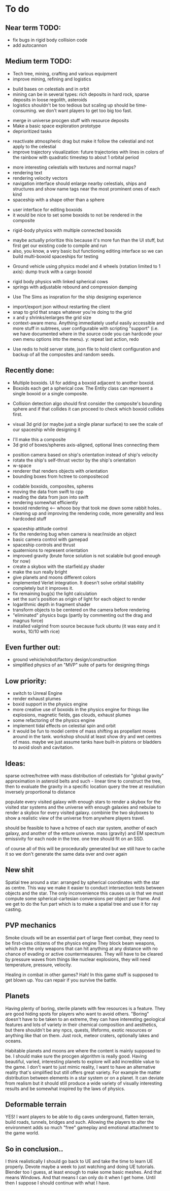 # To do
## Near term TODO:

* fix bugs in rigid body collision code
* add autocannon

## Medium term TODO:

* Tech tree, mining, crafting and various equipment
* improve mining, refining and logistics
 - build bases on celestials and in orbit
 - mining can be in several types: rich deposits in hard rock, sparse deposits in loose regolith, asteroids
 - logistics shouldn't be too tedious but scaling up should be time-consuming. we don't want players to get too big too fast.
* merge in universe procgen stuff with resource deposits
* Make a basic space exploration prototype
* deprioritized tasks
 - reactivate atmospheric drag but make it follow the celestial and not apply to the celestial
 - improve trajectory visualization: future trajectories with lines in colors of the rainbow with quadratic timestep to about 1 orbital period
* more interesting celestials with textures and normal maps?
* rendering text
* rendering velocity vectors
* navigation interface should enlarge nearby celestials, ships and structures and show name tags near the most prominent ones of each kind
* spaceship with a shape other than a sphere
 - user interface for editing boxoids
 - it would be nice to set some boxoids to not be rendered in the composite
* rigid-body physics with multiple connected boxoids
 - maybe actually prioritize this because it's more fun than the UI stuff, but first get our existing code to compile and run
 - also, you know, a very basic but functioning editing interface so we can build multi-boxoid spaceships for testing
* Ground vehicle using physics model and 4 wheels (rotation limited to 1 axis): dump truck with a cargo boxoid
 - rigid body physics with linked spherical cows
 - springs with adjustable rebound and compression damping
* Use The Sims as inspration for the ship designing experience
 - import/export json without restarting the client
 - snap to grid that snaps whatever you're doing to the grid
 - x and y shrinks/enlarges the grid size
 - context-aware menu. Anything immediately useful easily accessible and more stuff in subtrees, user configurable with scripting "support" (i.e. we have documented where in the source code you can hardcode your own menu options into the menu).
y: repeat last action, redo
* Use redis to hold server state, json file to hold client configuration and backup of all the composites and random seeds.



## Recently done:

* Multiple boxoids. UI for adding a boxoid adjacent to another boxoid.
* Boxoids each get a spherical cow. The Entity class can represent a single boxoid or a single composite.
- Collision detection algo should first consider the composite's bounding sphere and if that collides
  it can proceed to check which boxoid collides first.
* visual 3d grid (or maybe just a single planar surface) to see the scale of our spaceship while designing it
 - I'll make this a composite
 - 3d grid of boxes/spheres axis-aligned, optional lines connecting them
* position camera based on ship's orientation instead of ship's velocity
* rotate the ship's self-thrust vector by the ship's orientation
* w-space
* renderer that renders objects with orientation
* bounding boxes from hctree to compositecod
 - codable boxoids, composites, spheres
 - moving the data from swift to cpp
 - reading the data from json into swift
 - rendering somewhat efficiently
 - boxoid rendering <-- whooo boy that took me down some rabbit holes..
 - cleaning up and improving the rendering code, more generality and less hardcoded stuff
* spaceship attitude control
* fix the rendering bug when camera is near/inside an object
* basic camera control with gamepad
* spaceship controls and thrust
* quaternions to represent orientation
* improved gravity (brute force solution is not scalable but good enough for now)
* create a skybox with the starfield.py shader
* make the sun really bright
* give planets and moons different colors
* implemented Verlet integration. It doesn't solve orbital stability completely but it improves it.
* fix remaining bug(s) the light calculation
* set the sun's position as origin of light for each object to render
* logarithmic depth in fragment shader
* transform objects to be centered on the camera before rendering
* "eliminated" physics bugs (partly by commenting out the drag and magnus force)
* installed valgrind from source because fuck ubuntu (it was easy and it works, 10/10 with rice)


## Even further out:

* ground vehicle/robot/factory design/construction
* simplified physics of an "MVP" suite of parts for designing things


## Low priority:

* switch to Unreal Engine
* render exhaust plumes
* boxid support in the physics engine
* more creative use of boxoids in the physics engine for things like explosions, magnetic fields, gas clouds, exhaust plumes
* some refactoring of the physics engine
* implement tidal effects on celestial spin and orbit
* it would be fun to model centre of mass shifting as propellant moves around in the tank. workshop should at least
  show dry and wet centres of mass. maybe we just assume tanks have built-in pistons or bladders to avoid slosh and cavitation.


## Ideas:

sparse octree/hctree with mass distribution of celestials for "global gravity" approximation in asteroid belts and such - linear time to construct the tree, then to evaluate the gravity in a specific location query the tree at resolution inversely proportional to distance

populate every visited galaxy with enough stars to render a skybox for the visited star systems and the universe with enough galaxies and nebulae to render a skybox for every visited galaxy. combinie the two skyboxes to show a realistic view of the universe from anywhere players travel.

should be feasible to have a hctree of each star system, another of each galaxy, and another of the enture universe. mass (gravity) and EM spectrum emissivity for each node in the tree. one tree should fit on an SSD.

of course all of this will be procedurally generated but we still have to cache it so we don't generate the same data over and over again

## New shit

Spatial tree around a star: arranged by spherical coordinates with the star as centre. This way we make it easier to conduct intersection tests between objects and the star. The only inconvenience this causes us is that we must compute some spherical-cartesian conversions per object per frame. And we get to do the fun part which is to make a spatial tree and use it for ray casting.


## PVP mechanics

Smoke clouds will be an essential part of large fleet combat, they need to be first-class citizens of the physics engine
They block beam weapons, which are the only weapons that can hit anything at any distance with no chance of evading or active countermeasures.
They will have to be cleared by pressure waves from things like nuclear explosions, they will need temperature, pressure, velocity.

Healing in combat in other games? Hah! In this game stuff is supposed to get blown up. You can repair if you survive the battle.


## Planets

Having plenty of boring, sterile planets with few resources is a feature. They are good hiding spots for players who want to avoid others. "Boring" doesn't have to be taken to an extreme, they can have interesting geological features and lots of variety in their chemical composition and aesthetics, but there shouldn't be any npcs, quests, lifeforms, exotic resources or anything like that on them. Just rock, meteor craters, optionally lakes and oceans.

Habitable planets and moons are where the content is mainly supposed to be. I should make sure the procgen algorithm is really good. Having beautiful, varied, interesting planets to explore will add incredible value to the game. I don't want to just mimic reality, I want to have an alternative reality that's simplified but still offers great variety. For example the matter distribution between elements in a star system or on a planet. It can deviate from realism but it should still produce a wide variety of visually interesting results and be somewhat inspired by the laws of physics.

## Deformable terrain

YES! I want players to be able to dig caves underground, flatten terrain, build roads, tunnels, bridges and such. Allowing the players to alter the environment
adds so much "free" gameplay and emotional attachment to the game world.


## So in conclusion..

I think realistically I should go back to UE and take the time to learn UE properly. Devote maybe a week to just watching and doing UE tutorials. Blender too I guess, at least enough to make some basic meshes. And that means Windows. And that means I can only do it when I get home. Until then I suppose I should continue with what I have.


